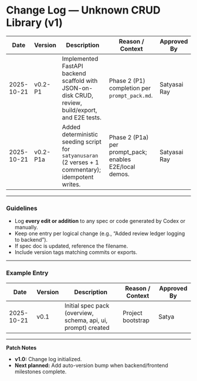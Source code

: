 # Change Log — Unknown CRUD Library (v1)

| Date       | Version | Description                                                                                       | Reason / Context                              | Approved By |
| ---------- | ------- | ------------------------------------------------------------------------------------------------- | --------------------------------------------- | ----------- |
| 2025-10-21 | v0.2-P1 | Implemented FastAPI backend scaffold with JSON-on-disk CRUD, review, build/export, and E2E tests. | Phase 2 (P1) completion per `prompt_pack.md`. | Satyasai Ray       |
| 2025-10-21 | v0.2-P1a | Added deterministic seeding script for `satyanusaran` (2 verses + 1 commentary); idempotent writes. | Phase 2 (P1a) per prompt_pack; enables E2E/local demos. | Satyasai Ray       |

---

### Guidelines

* Log **every edit or addition** to any spec or code generated by Codex or manually.
* Keep one entry per logical change (e.g., “Added review ledger logging to backend”).
* If spec doc is updated, reference the filename.
* Include version tags matching commits or exports.

---

### Example Entry

| Date       | Version | Description                                                   | Reason / Context  | Approved By |
| ---------- | ------- | ------------------------------------------------------------- | ----------------- | ----------- |
| 2025-10-21 | v0.1    | Initial spec pack (overview, schema, api, ui, prompt) created | Project bootstrap | Satya       |

---

**Patch Notes**

* **v1.0:** Change log initialized.
* **Next planned:** Add auto-version bump when backend/frontend milestones complete.
